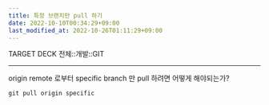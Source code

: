 ```yaml
---
title: 특정 브랜치만 pull 하기
date: 2022-10-10T00:34:29+09:00
last_modified_at: 2022-10-26T01:11:29+09:00
---
```



TARGET DECK
전체::개발::GIT

---

<!--ankiQ-->

origin remote 로부터 specific branch 만 pull 하려면 어떻게 해야되는가?

<!--ankiA-->

`git pull origin specific`

<!--ankiE-->
<!--ID: 1665034174803-->
